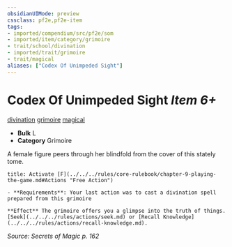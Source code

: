 ```yaml
---
obsidianUIMode: preview
cssclass: pf2e,pf2e-item
tags:
- imported/compendium/src/pf2e/som
- imported/item/category/grimoire
- trait/school/divination
- imported/trait/grimoire
- trait/magical
aliases: ["Codex Of Unimpeded Sight"]
---
```

# Codex Of Unimpeded Sight *Item 6+*  
[divination](divination.md)  [grimoire](grimoire-som.md)  [magical](magical.md)  

- **Bulk** L
- **Category** Grimoire

A female figure peers through her blindfold from the cover of this stately tome.

```ad-embed-ability
title: Activate [F](../../../rules/core-rulebook/chapter-9-playing-the-game.md#Actions "Free Action")

- **Requirements**: Your last action was to cast a divination spell prepared from this grimoire

**Effect** The grimoire offers you a glimpse into the truth of things. [Seek](../../../rules/actions/seek.md) or [Recall Knowledge](../../../rules/actions/recall-knowledge.md).
```

*Source: Secrets of Magic p. 162*
